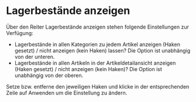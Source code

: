 # Lagerbestände anzeigen 

Über den Reiter Lagerbestände anzeigen stehen folgende Einstellungen zur Verfügung:

-   Lagerbestände in allen Kategorien zu jedem Artikel anzeigen \(Haken gesetzt\) / nicht anzeigen \(kein Haken\) lassen? Die Option ist unabhängig von der unteren.
-   Lagerbestände in allen Artikeln in der Artikeldetailansicht anzeigen \(Haken gesetzt\) / nicht anzeigen \(kein Haken\)? Die Option ist unabhängig von der oberen.

Setze bzw. entferne den jeweiligen Haken und klicke in der entsprechenden Zeile auf Anwenden um die Einstellung zu ändern.



